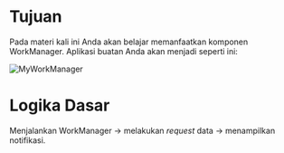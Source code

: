 # Tujuan
Pada materi kali ini Anda akan belajar memanfaatkan komponen WorkManager. Aplikasi buatan Anda akan menjadi seperti ini:

![MyWorkManager](https://user-images.githubusercontent.com/68750843/116643393-2b839200-a99b-11eb-9f73-3f31817e8175.gif)

# Logika Dasar
Menjalankan WorkManager → melakukan _request_ data → menampilkan notifikasi.